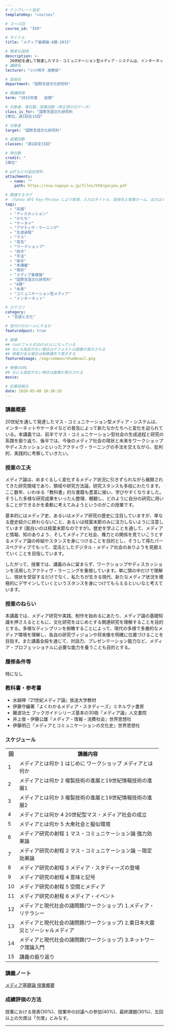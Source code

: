 ```yaml
---
# テンプレート指定
templateKey: "courses"

# コースID
course_id: "559"

# タイトル
title: "メディア基礎論-A類-2015"

# 簡単な説明
description: >-
  20世紀を通して発達したマス・コミュニケーション型メディア・システムは、インターネットやケータイなどの普及によって新たなかたちへと変化を迫られている。本講義では、前半でマス・コミュニケーション型社会の生成過程と研究の系譜を振り返り、後半では、今後のメディア社会の現状と未来をワークショップやディスカッションといったアクティヴ・ラーニングの手法を交えながら、批判的、実践的に考察していきたい。 ....
# 講師名
lecturer: "小川明子 准教授"

# 部局名
department: "国際言語文化研究科"

# 開講時限
term: "2015年度	前期"

# 対象者、単位数、授業回数（修正用の元データ）
class_is_for: "国際言語文化研究科
2単位、週1回全15回"

# 対象者
target: "国際言語文化研究科"

# 授業回数
classes: "週1回全15回"

# 単位数
credit: "
2単位"

# pdfなどの追加資料
attachments:
  - name: "" 
    path: https://ocw.nagoya-u.jp/files/559/gaiyou.pdf

# 関連するタグ
# （Yahoo API Key-Phrase により取得。入力はタイトル、部局名と授業ホーム、出力はキーフレーズ（tags））
tags:
  - "系譜"
  - "ディスカッション"
  - "かたち"
  - "ケータイ"
  - "アクティヴ・ラーニング"
  - "生成過程"
  - "マス"
  - "普及"
  - "ワークショップ"
  - "前半"
  - "手法"
  - "後半"
  - "本講義"
  - "現状"
  - "メディア基礎論"
  - "国際言語文化研究科"
  - "A類"
  - "未来"
  - "コミュニケーション型メディア"
  - "インターネット"

# カテゴリ
category:
 - "言語と文化"

# 色付けのロールにするか
featuredpost: true

# 画像
## rootフォルダはstaticになっている
## なにも指定がない場合はデフォルトの画像が表示される
## 映像がある場合は映像優先で表示する
featuredimage: /img/common/thumbnail.png

# 映像のURL
## なにも指定がない場合は画像が表示される
movie: 

# 記事投稿日
date: 2020-05-08 10:38:10
---
```


### 講義概要

20世紀を通して発達したマス・コミュニケーション型メディア・システムは、インターネットやケータイなどの普及によって新たなかたちへと変化を迫られている。本講義では、前半でマス・コミュニケーション型社会の生成過程と研究の系譜を振り返り、後半では、今後のメディア社会の現状と未来をワークショップやディスカッションといったアクティヴ・ラーニングの手法を交えながら、批判的、実践的に考察していきたい。


### 授業の工夫

メディア論は、めまぐるしく変化するメディア状況に引きずられながら展開されてきた研究領域であり、領域や研究方法論，研究スタンスも多岐にわたります。ここ数年、いわゆる「教科書」的な書籍も豊富に揃い、学びやすくなりました。そうした多様な研究成果をいったん整理、概観し、どのように自分の研究に用いることができるかを柔軟に考えてみようというのがこの授業です。

基本的にはメディア史、あるいはメディア研究の歴史に注目していますが、単なる歴史紹介に終わらないこと、あるいは枝葉末節のみに注力しないように注意しています (面白いのは枝葉末節なのですが)。歴史を学ぶことを通して、メディアと情報、知のありよう、そしてメディアと社会、権力との関係を見ていこうとするメディア論の枠組やスタンスを身につけることを目的とし、そうして得たパースペクティブでもって、混沌としたデジタル・メディア社会のありようを見据えていくことを目指しています。

したがって、授業では、講義のみに留まらず、ワークショップやディスカッションを活用したアクティヴ・ラーニングを重視しています。単に頭の中だけで理解し、現状を受容するだけでなく、私たちが生きる現代、新たなメディア状況を積極的にデザインしていくというスタンスを身につけてもらえるといいなと考えています。





### 授業のねらい

本講義では、メディア研究や実践、制作を始めるにあたり、メディア論の基礎知識を押さえるとともに、文化研究をはじめとする関連研究を理解することを目的とする。多様なディシプリンを俯瞰することによって、現代の多様で多層的なメディア環境を理解し、各自の研究ヴィジョンや将来像を明確に位置づけることを目指す。また講義全般を通じて、対話力、プレゼンテーション能力など、メディア・プロフェッショナルに必要な能力を養うことも目的とする。

### 履修条件等

特になし

### 教科書・参考書

* 水越伸『21世紀メディア論』放送大学教材
* 伊藤守編著『よくわかるメディア・スタディーズ』ミネルヴァ書房
* 難波功士 ブックガイドシリーズ基本の30冊『メディア論』人文書院
* 井上俊・伊藤公雄『メディア・情報・消費社会』世界思想社
* 伊藤明己『メディアとコミュニケーションの文化史』世界思想社


<h3>スケジュール</h3>

<table class="basic" width="455">
<tr>
<th width="20" class="center">回</th>
<th width="435" class="center">講義内容</th>
</tr>

<tr>
<td width="20" class="center">1</td>
<td width="435">メディアとは何か 1 はじめに ワークショップ メディアとは何か</td>
</tr>

<tr>
<td width="20" class="center">2</td>
<td width="435">メディアとは何か 2 複製技術の進展と19世紀情報技術の進展1</td>
</tr>

<tr>
<td width="20" class="center">3</td>
<td width="435">メディアとは何か 3 複製技術の進展と19世紀情報技術の進展2</td>
</tr>

<tr>
<td width="20" class="center">4</td>
<td width="435">メディアとは何か 4 20世紀型マス・メディア社会の成立</td>
</tr>

<tr>
<td width="20" class="center">5</td>
<td width="435">メディアとは何か 5 大衆社会と擬似環境</td>
</tr>

<tr>
<td width="20" class="center">6</td>
<td width="435">メディア研究の射程 1 マス・コミュニケーション論 強力効果論</td>
</tr>

<tr>
<td width="20" class="center">7</td>
<td width="435">メディア研究の射程 2 マス・コミュニケーション論 －限定効果論</td>
</tr>

<tr>
<td width="20" class="center">8</td>
<td width="435">メディア研究の射程 3 メディア・スタディーズの登場</td>
</tr>

<tr>
<td width="20" class="center">9</td>
<td width="435">メディア研究の射程 4 意味と記号</td>
</tr>

<tr>
<td width="20" class="center">10</td>
<td width="435">メディア研究の射程 5 空間とメディア</td>
</tr>

<tr>
<td width="20" class="center">11</td>
<td width="435">メディア研究の射程 6 メディア・イベント</td>
</tr>

<tr>
<td width="20" class="center">12</td>
<td width="435">メディアと現代社会の諸問題(ワークショップ) 1.メディア・リテラシー</td>
</tr>

<tr>
<td width="20" class="center">13</td>
<td width="435">メディアと現代社会の諸問題(ワークショップ) 2.東日本大震災とソーシャルメディア</td>
</tr>

<tr>
<td width="20" class="center">14</td>
<td width="435">メディアと現代社会の諸問題(ワークショップ) 3.ネットワーク理論入門</td>
</tr>

<tr>
<td width="20" class="center">15</td>
<td width="435">講義の振り返り</td>
</tr>

</table>



### 講義ノート

[メディア基礎論 授業概要](https://ocw.nagoya-u.jp/files/559/gaiyou.pdf) 






### 成績評価の方法

授業における発表(30%)、授業中の討議への参加(40%)、最終課題(30%)、五回以上の欠席は「欠席」とみなす。





-----